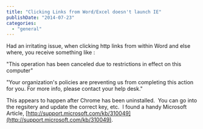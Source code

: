 ```yaml
---
title: "Clicking Links from Word/Excel doesn't launch IE"
publishDate: "2014-07-23"
categories: 
  - "general"
---
```


Had an irritating issue, when clicking http links from within Word and else where, you receive something like :

"This operation has been canceled due to restrictions in effect on this computer"

"Your organization's policies are preventing us from completing this action for you. For more info, please contact your help desk."

This appears to happen after Chrome has been uninstalled.  You can go into the regsitery and update the correct key, etc.  I found a handy Microsoft Article, [http://support.microsoft.com/kb/310049](http://support.microsoft.com/kb/310049).
